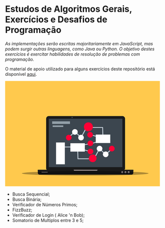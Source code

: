 # Estudos de Algoritmos Gerais, Exercícios e Desafios de Programação

_As implementações serão escritas majoritariamente em JavaScript, mas podem surgir outras linguagens, como Java ou Python.
O objetivo destes exercícios é exercitar habilidades de resolução de problemas com programação._

O material de apoio utilizado para alguns exercícios deste repositório está disponível [aqui](https://ic.unicamp.br/~mc102/aulas/aula11.pdf).

![](algoritmos-repo-img.png)

 - Busca Sequencial;
 - Busca Binária;
 - Verificador de Números Primos;
 - FizzBuzz;
 - Verificador de Login ( Alice 'n Bob);
 - Somatorio de Multiplos entre 3 e 5;
